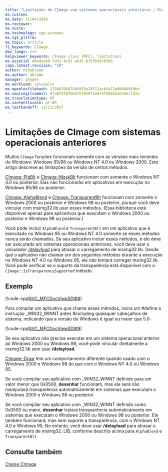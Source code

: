```yaml
---
title: "Limitações de CImage com sistemas operacionais anteriores | Microsoft Docs"
ms.custom: 
ms.date: 11/04/2016
ms.reviewer: 
ms.suite: 
ms.technology: cpp-windows
ms.tgt_pltfrm: 
ms.topic: article
f1_keywords: CImage
dev_langs: C++
helpviewer_keywords: CImage class [MFC], limitations
ms.assetid: 4bedaab8-7dd1-4c91-ab35-b75fb56765b0
caps.latest.revision: "10"
author: mikeblome
ms.author: mblome
manager: ghogen
ms.workload: cplusplus
ms.openlocfilehash: 27046704975bf8f5e28f12acbfa72e860660fdbd
ms.sourcegitcommit: 8fa8fdf0fbb4f57950f1e8f4f9b81b4d39ec7d7a
ms.translationtype: MT
ms.contentlocale: pt-BR
ms.lasthandoff: 12/21/2017
---
```

# <a name="cimage-limitations-with-earlier-operating-systems"></a>Limitações de CImage com sistemas operacionais anteriores
Muitos `CImage` funções funcionam somente com as versões mais recentes do Windows: Windows 95/98 ou Windows NT 4.0 ou Windows 2000. Este artigo descreve as limitações da versão de certos métodos.  
  
 [CImage::PlgBlt](../atl-mfc-shared/reference/cimage-class.md#plgblt) e [CImage::MaskBlt](../atl-mfc-shared/reference/cimage-class.md#maskblt) funcionam com somente o Windows NT 4.0 ou posterior. Elas não funcionarão em aplicativos em execução no Windows 95/98 ou posterior.  
  
 [CImage::AlphaBlend](../atl-mfc-shared/reference/cimage-class.md#alphablend) e [CImage::TransparentBlt](../atl-mfc-shared/reference/cimage-class.md#transparentblt) funcionam com somente o Windows 2000 ou posterior e Windows 98 ou posterior, porque você deve vincular com msimg32.lib usar esses métodos. (Essa biblioteca está disponível apenas para aplicativos que executam o Windows 2000 ou posterior e Windows 98 ou posterior.)  
  
 Você pode incluir `AlphaBlend` e `TransparentBlt` em um aplicativo que é executado no Windows 95 ou Windows NT 4.0 somente se esses métodos nunca serão chamados. Se seu aplicativo incluir esses métodos, e ele deve ser executado em sistemas operacionais anteriores, você deve usar o vinculador [/delayload](../build/reference/delayload-delay-load-import.md) para atrasar o carregamento de msimg32.lib. Desde que o aplicativo não chamar um dos seguintes métodos durante a execução no Windows NT 4.0 ou Windows 95, ele não tentará carregar msimg32.lib. Você pode verificar se o suporte da transparência está disponível com o `CImage::IsTransparencySupported` método.  
  
## <a name="example"></a>Exemplo  
 [!code-cpp[NVC_MFCDocViewSDI#8](../mfc/codesnippet/cpp/cimage-limitations-with-earlier-operating-systems_1.cpp)]  
  
 Para compilar um aplicativo que chama esses métodos, insira um #define a instrução _WIN32_WINNT antes #including quaisquer cabeçalhos de sistema, indicando que a versão do Windows é igual ou maior que 5.0:  
  
 [!code-cpp[NVC_MFCDocViewSDI#9](../mfc/codesnippet/cpp/cimage-limitations-with-earlier-operating-systems_2.h)]  
  
 Se seu aplicativo não precisa executar em um sistema operacional anterior ao Windows 2000 ou Windows 98, você pode vincular diretamente a msimg32.lib sem usar **/delayload**.  
  
 [CImage::Draw](../atl-mfc-shared/reference/cimage-class.md#draw) tem um comportamento diferente quando usado com o Windows 2000 e Windows 98 do que com o Windows NT 4.0 ou Windows 95.  
  
 Se você compilar seu aplicativo com _WIN32_WINNT definido para um valor menor que 0x0500, **desenhar** funcionam, mas ele será não manipulará transparência automaticamente em sistemas que executam o Windows 2000 e Windows 98 ou posterior.  
  
 Se você compilar seu aplicativo com _WIN32_WINNT definido como 0x0500 ou maior, **desenhar** tratará transparência automaticamente em sistemas que executam o Windows 2000 ou Windows 98 ou posterior. Ele também funcionará, mas sem suporte a transparência, com o Windows NT 4.0 e Windows 95; No entanto, você deve usar **/delayload** para atrasar o carregamento de msimg32. LIB, conforme descrito acima para `AlphaBlend` e `TransparentBlt`.  
  
## <a name="see-also"></a>Consulte também  
 [Classe CImage](../atl-mfc-shared/reference/cimage-class.md)
